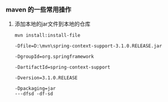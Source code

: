 ### maven 的一些常用操作

1. 添加本地的jar文件到本地的仓库

    ```
    mvn install:install-file 
    
    -Dfile=D:\mvn\spring-context-support-3.1.0.RELEASE.jar 
    
    -DgroupId=org.springframework 
    
    -DartifactId=spring-context-support 
    
    -Dversion=3.1.0.RELEASE 
    
    -Dpackaging=jar
    ---dfsd -df-sd 
    ```